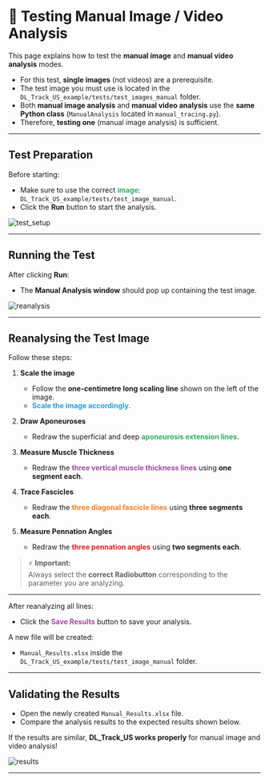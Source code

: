 # 🧪 Testing Manual Image / Video Analysis

This page explains how to test the **manual image** and **manual video analysis** modes.

- For this test, **single images** (not videos) are a prerequisite.
- The test image you must use is located in the `DL_Track_US_example/tests/test_images_manual` folder.
- Both **manual image analysis** and **manual video analysis** use the **same Python class** (`ManualAnalysis` located in `manual_tracing.py`).
- Therefore, **testing one** (manual image analysis) is sufficient.

---

## Test Preparation

Before starting:

- Make sure to use the correct <span style="color: #2eaf66;">**image**</span>:  
  `DL_Track_US_example/tests/test_image_manual`.
- Click the **Run** button to start the analysis.

![test_setup](md_graphics\miva_test\test_setup.png)

---

## Running the Test

After clicking **Run**:

- The **Manual Analysis window** should pop up containing the test image.

![reanalysis](md_graphics\miva_test\reanalysing.png)

---

## Reanalysing the Test Image

Follow these steps:

1. **Scale the image**  
   - Follow the **one-centimetre long scaling line** shown on the left of the image.  
   - <span style="color: #299ed9;">**Scale the image accordingly.**</span>

2. **Draw Aponeuroses**  
   - Redraw the superficial and deep <span style="color: #2eaf66;">**aponeurosis extension lines**</span>.

3. **Measure Muscle Thickness**  
   - Redraw the <span style="color: #a34ba1;">**three vertical muscle thickness lines**</span> using **one segment each**.

4. **Trace Fascicles**  
   - Redraw the <span style="color: #f97e25;">**three diagonal fascicle lines**</span> using **three segments each**.

5. **Measure Pennation Angles**  
   - Redraw the <span style="color: #e61d25;">**three pennation angles**</span> using **two segments each**.

> ⚡ **Important:**  
> Always select the **correct Radiobutton** corresponding to the parameter you are analyzing.

---

After reanalyzing all lines:

- Click the <span style="color: #a34ba1;">**Save Results**</span> button to save your analysis.

A new file will be created:

- `Manual_Results.xlsx` inside the `DL_Track_US_example/tests/test_image_manual` folder.

---

## Validating the Results

- Open the newly created `Manual_Results.xlsx` file.
- Compare the analysis results to the expected results shown below.

If the results are similar, **DL_Track_US works properly** for manual image and video analysis!

![results](md_graphics\miva_test\results.png)

---
